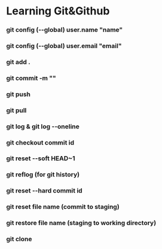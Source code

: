 # Learning Git&Github
### git config (--global) user.name "name"
### git config (--global) user.email "email"
### git add .
### git commit -m ""
### git push
### git pull
### git log & git log --oneline
### git checkout commit id
### git reset --soft HEAD~1
### git reflog (for git history)
### git reset --hard commit id
### git reset file name (commit to staging)
### git restore file name (staging to working directory)
### git clone